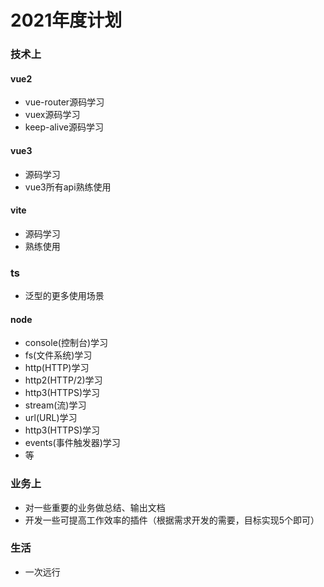 <!--
 * @Author: your name
 * @Date: 2021-01-20 15:42:11
 * @LastEditTime: 2021-01-20 15:58:43
 * @LastEditors: Please set LastEditors
 * @Description: In User Settings Edit
 * @FilePath: /2021计划/README.md
-->

# 2021年度计划

### 技术上

#### vue2

* vue-router源码学习
* vuex源码学习
* keep-alive源码学习
  
#### vue3

* 源码学习
* vue3所有api熟练使用

#### vite

* 源码学习
* 熟练使用

### ts

* 泛型的更多使用场景

#### node

* console(控制台)学习
* fs(文件系统)学习
* http(HTTP)学习
* http2(HTTP/2)学习
* http3(HTTPS)学习
* stream(流)学习
* url(URL)学习
* http3(HTTPS)学习
* events(事件触发器)学习
* 等

### 业务上

* 对一些重要的业务做总结、输出文档
* 开发一些可提高工作效率的插件（根据需求开发的需要，目标实现5个即可）

### 生活

* 一次远行
